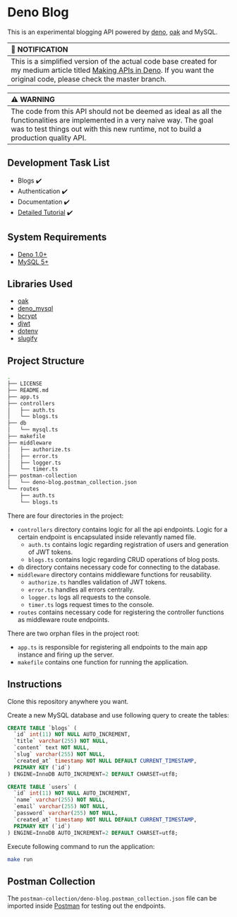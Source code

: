 # Deno Blog

This is an experimental blogging API powered by [deno](https://deno.land/), [oak](https://github.com/oakserver/oak) and MySQL.

| :bell: NOTIFICATION |
|:--------------------|
| This is a simplified version of the actual code base created for my medium article titled [Making APIs in Deno](https://medium.com/@farhanhasin/making-apis-in-deno-83dedda9dd1f). If you want the original code, please check the master branch. |

| :warning: WARNING |
|:------------------|
| The code from this API should not be deemed as ideal as all the functionalities are implemented in a very naive way. The goal was to test things out with this new runtime, not to build a production quality API. |

## Development Task List

- Blogs :heavy_check_mark:
- Authentication :heavy_check_mark:
- Documentation :heavy_check_mark:
- [Detailed Tutorial](https://medium.com/@farhanhasin/making-apis-in-deno-83dedda9dd1f) :heavy_check_mark:

## System Requirements

- [Deno 1.0+](https://deno.land/)
- [MySQL 5+](https://www.mysql.com/downloads/)

## Libraries Used

- [oak](https://deno.land/x/oak)
- [deno_mysql](https://deno.land/x/mysql)
- [bcrypt](https://deno.land/x/bcrypt)
- [djwt](https://deno.land/x/djwt)
- [dotenv](https://deno.land/x/dotenv)
- [slugify](https://deno.land/x/slugify)

## Project Structure

```bash
.
├── LICENSE
├── README.md
├── app.ts
├── controllers
│   ├── auth.ts
│   └── blogs.ts
├── db
│   └── mysql.ts
├── makefile
├── middleware
│   ├── authorize.ts
│   ├── error.ts
│   ├── logger.ts
│   └── timer.ts
├── postman-collection
│   └── deno-blog.postman_collection.json
└── routes
    ├── auth.ts
    └── blogs.ts
```

There are four directories in the project:

- `controllers` directory contains logic for all the api endpoints. Logic for a certain endpoint is encapsulated inside relevantly named file.
  - `auth.ts` contains logic regarding registration of users and generation of JWT tokens.
  - `blogs.ts` contains logic regarding CRUD operations of blog posts.
- `db` directory contains necessary code for connecting to the database.
- `middleware` directory contains middleware functions for reusability.
  - `authorize.ts` handles validation of JWT tokens.
  - `error.ts` handles all errors centrally.
  - `logger.ts` logs all requests to the console.
  - `timer.ts` logs request times to the console.
- `routes` contains necessary code for registering the controller functions as middleware route endpoints.

There are two orphan files in the project root:

- `app.ts` is responsible for registering all endpoints to the main app instance and firing up the server.
- `makefile` contains one function for running the application.

## Instructions

Clone this repository anywhere you want.

Create a new MySQL database and use following query to create the tables:

```sql
CREATE TABLE `blogs` (
  `id` int(11) NOT NULL AUTO_INCREMENT,
  `title` varchar(255) NOT NULL,
  `content` text NOT NULL,
  `slug` varchar(255) NOT NULL,
  `created_at` timestamp NOT NULL DEFAULT CURRENT_TIMESTAMP,
  PRIMARY KEY (`id`)
) ENGINE=InnoDB AUTO_INCREMENT=2 DEFAULT CHARSET=utf8;

CREATE TABLE `users` (
  `id` int(11) NOT NULL AUTO_INCREMENT,
  `name` varchar(255) NOT NULL,
  `email` varchar(255) NOT NULL,
  `password` varchar(255) NOT NULL,
  `created_at` timestamp NOT NULL DEFAULT CURRENT_TIMESTAMP,
  PRIMARY KEY (`id`)
) ENGINE=InnoDB AUTO_INCREMENT=2 DEFAULT CHARSET=utf8;
```

Execute following command to run the application:

```bash
make run
```

## Postman Collection

The `postman-collection/deno-blog.postman_collection.json` file can be imported inside [Postman](https://www.postman.com/) for testing out the endpoints.
